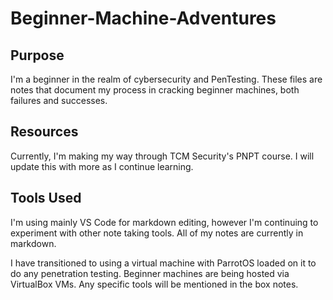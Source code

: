 # Beginner-Machine-Adventures

## Purpose
I'm a beginner in the realm of cybersecurity and PenTesting. These files are notes that document my process in cracking beginner machines, both failures and successes.

## Resources
Currently, I'm making my way through TCM Security's PNPT course. I will update this with more as I continue learning.

## Tools Used
I'm using mainly VS Code for markdown editing, however I'm continuing to experiment with other note taking tools. All of my notes are currently in markdown.

I have transitioned to using a virtual machine with ParrotOS loaded on it to do any penetration testing. Beginner machines are being hosted via VirtualBox VMs. Any specific tools will be mentioned in the box notes.
